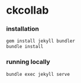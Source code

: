 # ckcollab

### installation

```bash
gem install jekyll bundler
bundle install
```

### running locally

```bash
bundle exec jekyll serve
```
